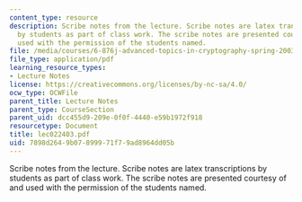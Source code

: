 ```yaml
---
content_type: resource
description: Scribe notes from the lecture. Scribe notes are latex transcriptions
  by students as part of class work. The scribe notes are presented courtesy of and
  used with the permission of the students named.
file: /media/courses/6-876j-advanced-topics-in-cryptography-spring-2003/7898d2649b07899971f79ad8964dd05b_lec022403.pdf
file_type: application/pdf
learning_resource_types:
- Lecture Notes
license: https://creativecommons.org/licenses/by-nc-sa/4.0/
ocw_type: OCWFile
parent_title: Lecture Notes
parent_type: CourseSection
parent_uid: dcc455d9-209e-0f0f-4440-e59b1972f918
resourcetype: Document
title: lec022403.pdf
uid: 7898d264-9b07-8999-71f7-9ad8964dd05b
---
```

Scribe notes from the lecture. Scribe notes are latex transcriptions by students as part of class work. The scribe notes are presented courtesy of and used with the permission of the students named.